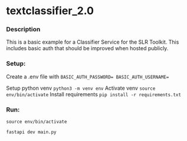 # textclassifier_2.0
### Description
This is a basic example for a Classifier Service for the SLR Toolkit.
This includes basic auth that should be improved when hosted publicly.

### Setup:
Create a .env file with 
`BASIC_AUTH_PASSWORD=
BASIC_AUTH_USERNAME=`

Setup python venv
`python3 -m venv env`
Activate venv
`source env/bin/activate`
Install requirements
`pip install -r requirements.txt`

### Run:

`source env/bin/activate`

`fastapi dev main.py`
